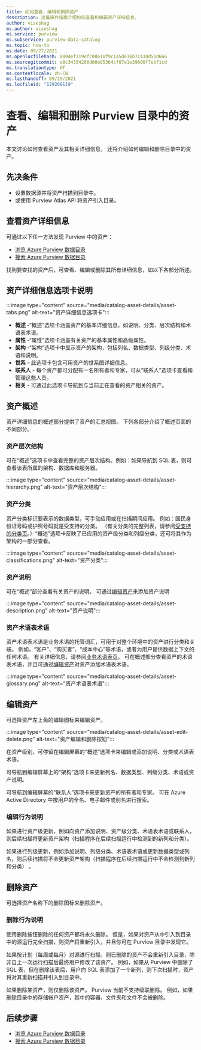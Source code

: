 ```yaml
---
title: 如何查看、编辑和删除资产
description: 这篇操作指南介绍如何查看和编辑资产详细信息。
author: viseshag
ms.author: viseshag
ms.service: purview
ms.subservice: purview-data-catalog
ms.topic: how-to
ms.date: 09/27/2021
ms.openlocfilehash: 8004ef319efc08610f9c1a5de16b7c430d51d666
ms.sourcegitcommit: e8c34354266d00e85364cf07e1e39600f7eb71cd
ms.translationtype: HT
ms.contentlocale: zh-CN
ms.lasthandoff: 09/29/2021
ms.locfileid: "129209119"
---
```

# <a name="view-edit-and-delete-assets-in-purview-catalog"></a>查看、编辑和删除 Purview 目录中的资产

本文讨论如何查看资产及其相关详细信息， 还将介绍如何编辑和删除目录中的资产。

## <a name="prerequisites"></a>先决条件

- 设置数据源并将资产扫描到目录中。
- 或使用 Purview Atlas API 将资产引入目录。 

## <a name="viewing-asset-details"></a>查看资产详细信息

可通过以下任一方法发现 Purview 中的资产：
- [浏览 Azure Purview 数据目录](how-to-browse-catalog.md)
- [搜索 Azure Purview 数据目录](how-to-search-catalog.md)

找到要查找的资产后，可查看、编辑或删除其所有详细信息，如以下各部分所述。

## <a name="asset-details-tabs-explained"></a>资产详细信息选项卡说明

:::image type="content" source="media/catalog-asset-details/asset-tabs.png" alt-text="资产详细信息选项卡":::

- **概述** -“概述”选项卡涵盖资产的基本详细信息，如说明、分类、层次结构和术语表术语。
- **属性** -“属性”选项卡涵盖有关资产的基本属性和高级属性。
- **架构** -“架构”选项卡中显示资产的架构，包括列名、数据类型、列级分类、术语和说明。
- **世系** - 此选项卡包含可用资产的世系图详细信息。
- **联系人** - 每个资产都可分配有一名所有者和专家，可从“联系人”选项卡查看和管理这些人员。
- **相关** - 可通过此选项卡导航到与当前正在查看的资产相关的资产。 

## <a name="asset-overview"></a>资产概述
资产详细信息的概述部分提供了资产的汇总视图。 下列各部分介绍了概述页面的不同部分。

### <a name="asset-hierarchy"></a>资产层次结构

可在“概述”选项卡中查看完整的资产层次结构。例如：如果导航到 SQL 表，则可查看该表所属的架构、数据库和服务器。

:::image type="content" source="media/catalog-asset-details/asset-hierarchy.png" alt-text="资产层次结构":::

### <a name="asset-classifications"></a>资产分类

资产分类标识要表示的数据类型，可手动应用或在扫描期间应用。 例如：国民身份证号码或护照号码就是受支持的分类。 （有关分类的完整列表，请参阅[受支持的分类页](supported-classifications.md)。）“概述”选项卡反映了已应用的资产级分类和列级分类，还可将其作为架构的一部分查看。

:::image type="content" source="media/catalog-asset-details/asset-classifications.png" alt-text="资产分类":::

### <a name="asset-description"></a>资产说明

可在“概述”部分查看有关资产的说明。 可通过[编辑资产](#editing-assets)来添加资产说明

:::image type="content" source="media/catalog-asset-details/asset-description.png" alt-text="资产说明":::

### <a name="asset-glossary-terms"></a>资产术语表术语

资产术语表术语是业务术语的托管词汇，可用于对整个环境中的资产进行分类和关联。 例如，“客户”、“购买者”、“成本中心”等术语，或者为用户提供数据上下文的任何术语。 有关详细信息，请参阅[业务术语表页](concept-business-glossary.md)。 可在概述部分查看资产的术语表术语，并且可通过[编辑资产](#editing-assets)对资产添加术语表术语。

:::image type="content" source="media/catalog-asset-details/asset-glossary.png" alt-text="资产术语表术语":::

## <a name="editing-assets"></a>编辑资产

可选择资产左上角的编辑图标来编辑资产。

:::image type="content" source="media/catalog-asset-details/asset-edit-delete.png" alt-text="资产编辑和删除按钮":::

在资产级别，可停留在编辑屏幕的“概述”选项卡来编辑或添加说明、分类或术语表术语。

可导航到编辑屏幕上的“架构”选项卡来更新列名、数据类型、列级分类、术语或资产说明。

可导航到编辑屏幕的“联系人”选项卡来更新资产的所有者和专家。 可在 Azure Active Directory 中按用户的全名、电子邮件或别名进行搜索。

### <a name="edit-behavior-explained"></a>编辑行为说明

如果进行资产级更新，例如向资产添加说明、资产级分类、术语表术语或联系人，则后续扫描将更新资产架构（扫描程序在后续扫描运行中检测到的新列和分类）。

如果进行列级更新，例如添加说明、列级分类、术语表术语或更新数据类型或列名，则后续扫描将不会更新资产架构（扫描程序在后续扫描运行中不会检测到新列和分类） 。

## <a name="deleting-assets"></a>删除资产

可选择资产名称下的删除图标来删除资产。

### <a name="delete-behavior-explained"></a>删除行为说明

使用删除按钮删除的任何资产都将永久删除。 但是，如果对资产从中引入到目录中的源运行完全扫描，则资产将重新引入，并且你可在 Purview 目录中发现它。

如果按计划（每周或每月）对源进行扫描，则已删除的资产不会重新引入目录，除非自上一次运行扫描后最终用户修改了该资产。   例如，如果从 Purview 中删除了 SQL 表，但在删除该表后，用户向 SQL 表添加了一个新列，则下次扫描时，资产将对其重新扫描并引入到目录中。

如果删除某资产，则仅删除该资产。 Purview 当前不支持级联删除。 例如，如果删除目录中的存储帐户资产，其中的容器、文件夹和文件不会被删除。 

## <a name="next-steps"></a>后续步骤

- [浏览 Azure Purview 数据目录](how-to-browse-catalog.md)
- [搜索 Azure Purview 数据目录](how-to-search-catalog.md)
